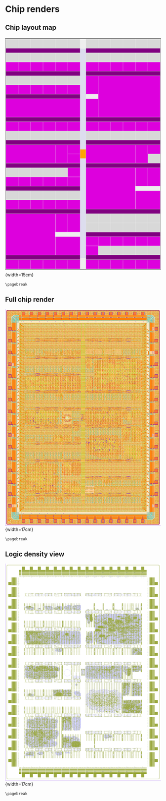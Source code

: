 # Chip renders

## Chip layout map

![Full chip map](images/shuttle_map.svg){width=15cm}

```{=latex}
\pagebreak
```

## Full chip render

![GDS render](images/full_gds.png){width=17cm}

```{=latex}
\pagebreak
```

## Logic density view

![Logic density (local interconnect layer)](images/logic_density.png){width=17cm}

```{=latex}
\pagebreak
```
